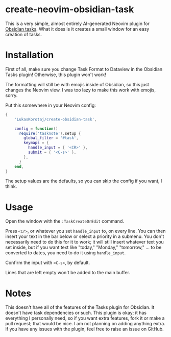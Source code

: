 # create-neovim-obsidian-task

This is a very simple, almost entirely AI-generated Neovim plugin for [Obsidian tasks](https://github.com/obsidian-tasks-group/obsidian-tasks). What it does is it creates a small window for an easy creation of tasks.

# Installation

First of all, make sure you change Task Format to Dataview in the Obsidian Tasks plugin! Otherwise, this plugin won't work!

The formatting will still be with emojis inside of Obsidian, so this just changes the Neovim view. I was too lazy to make this work with emojis, sorry.

Put this somewhere in your Neovim config:

```lua
{
    'LukasKorotaj/create-obsidian-task',

    config = function()
      require('tasknote').setup {
        global_filter = '#task',
        keymaps = {
          handle_input = { '<CR>' },
          submit = { '<C-s>' },
        },
      }
    end,
}
```

The setup values are the defaults, so you can skip the config if you want, I think.

# Usage

Open the window with the `:TaskCreateOrEdit` command.

Press `<Cr>`, or whatever you set `handle_input` to, on every line. You can then insert your text in the bar below or select a priority in a submenu. You don't necessarily need to do this for it to work; it will still insert whatever text you set inside, but if you want text like "today," "Monday," "tomorrow," ... to be converted to dates, you need to do it using `handle_input`.

Confirm the input with `<C-s>`, by default.

Lines that are left empty won't be added to the main buffer.

# Notes

This doesn't have all of the features of the Tasks plugin for Obsidian. It doesn't have task dependencies or such. This plugin is okay; it has everything I personally need, so if you want extra features, fork it or make a pull request; that would be nice. I am not planning on adding anything extra. If you have any issues with the plugin, feel free to raise an issue on GitHub.
